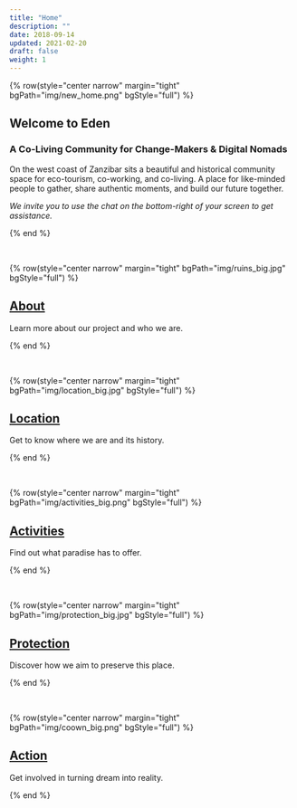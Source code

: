 ```yaml
---
title: "Home"
description: ""
date: 2018-09-14
updated: 2021-02-20
draft: false
weight: 1
---
```


<!-- section 1 -->

{% row(style="center narrow" margin="tight" bgPath="img/new_home.png" bgStyle="full") %} 

<div class="bg-gray-200/50 py-4 px-4 rounded-md">

## Welcome to Eden
 
### A Co-Living Community for Change-Makers & Digital Nomads

On the west coast of Zanzibar sits a beautiful and historical community space for eco-tourism, co-working, and co-living. A place for like-minded people to gather, share authentic moments, and build our future together.

*We invite you to use the chat on the bottom-right of your screen to get assistance.*

</div>

{% end %}

<br>

{% row(style="center narrow" margin="tight" bgPath="img/ruins_big.jpg" bgStyle="full") %} 

<div class="bg-gray-200/50 py-4 px-4 rounded-md">

## [About](/about)

Learn more about our project and who we are.

</div>

{% end %}

<br>

{% row(style="center narrow" margin="tight" bgPath="img/location_big.jpg" bgStyle="full") %} 

<div class="bg-gray-200/50 py-4 px-4 rounded-md">

## [Location](/location)

Get to know where we are and its history.

</div>

{% end %}

<br>

{% row(style="center narrow" margin="tight" bgPath="img/activities_big.png" bgStyle="full") %} 

<div class="bg-gray-200/50 py-4 px-4 rounded-md">

## [Activities](/activities)

Find out what paradise has to offer.

</div>

{% end %}

<br>

{% row(style="center narrow" margin="tight" bgPath="img/protection_big.jpg" bgStyle="full") %} 

<div class="bg-gray-200/50 py-4 px-4 rounded-md">

## [Protection](/protection)

Discover how we aim to preserve this place.

</div>

{% end %}

<br>

{% row(style="center narrow" margin="tight" bgPath="img/coown_big.png" bgStyle="full") %} 

<div class="bg-gray-200/50 py-4 px-4 rounded-md">

## [Action](/action)


Get involved in turning dream into reality.

</div>

{% end %}